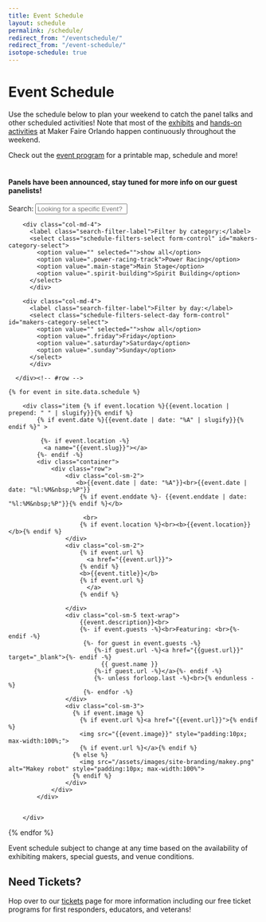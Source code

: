```yaml
---
title: Event Schedule
layout: schedule
permalink: /schedule/
redirect_from: "/eventschedule/"
redirect_from: "/event-schedule/"
isotope-schedule: true
---
```


# Event Schedule




Use the schedule below to plan your weekend to catch the panel talks and other scheduled activities! Note that most of the [exhibits](/exhibits) and [hands-on activities](/exhibits/?categories/hands-on-workshop/) at Maker Faire Orlando happen continuously throughout the weekend. <BR>

Check out the [event program](/program) for a printable map, schedule and more!<br><br>

#### Panels have been announced, stay tuned for more info on our guest panelists!


<div class="mtm">
  <div class="mtm-search">
    <div class="container">
	  <div class="row">
        <div class="col-md-4">
            <label class="search-filter-label">Search:</label>
            <input type="text" class="quicksearch form-control" id="maker-search-input" placeholder="Looking for a specific Event?">
        </div>

        <div class="col-md-4">
          <label class="search-filter-label">Filter by category:</label>
          <select class="schedule-filters-select form-control" id="makers-category-select">
            <option value="" selected="">show all</option>
            <option value=".power-racing-track">Power Racing</option>
            <option value=".main-stage">Main Stage</option>
            <option value=".spirit-building">Spirit Building</option>
          </select>
    	  </div>

        <div class="col-md-4">
          <label class="search-filter-label">Filter by day:</label>
          <select class="schedule-filters-select-day form-control" id="makers-category-select">
            <option value="" selected="">show all</option>
            <option value=".friday">Friday</option>
            <option value=".saturday">Saturday</option>
            <option value=".sunday">Sunday</option>
          </select>
    	  </div>

      </div><!-- #row -->
   </div><!-- #container -->
 </div><!-- #mtm-search -->
</div>

<div class="events-container" id="events">

    {% for event in site.data.schedule %}
       
        <div class="item {% if event.location %}{{event.location | prepend: " " | slugify}}{% endif %}
            {% if event.date %}{{event.date | date: "%A" | slugify}}{% endif %}" >

             {%- if event.location -%}
              <a name="{{event.slug}}"></a>
            {%- endif -%}
            <div class="container">
                <div class="row">
                    <div class="col-sm-2">
                       <b>{{event.date | date: "%A"}}<br>{{event.date | date: "%l:%M&nbsp;%P"}}
                        {% if event.enddate %}- {{event.enddate | date: "%l:%M&nbsp;%P"}}{% endif %}</b>

                         <br>
                        {% if event.location %}<br><b>{{event.location}}</b>{% endif %}
                    </div>
                    <div class="col-sm-2">
                        {% if event.url %}
                          <a href="{{event.url}}">
                        {% endif %}
                        <b>{{event.title}}</b>
                        {% if event.url %}
                          </a>
                        {% endif %}
                       
                    </div>
                    <div class="col-sm-5 text-wrap">
                        {{event.description}}<br>
                        {%- if event.guests -%}<br>Featuring: <br>{%- endif -%}
                         {%- for guest in event.guests -%}
                            {%-if guest.url -%}<a href="{{guest.url}}" target="_blank">{%- endif -%}
                              {{ guest.name }}
                            {%-if guest.url -%}</a>{%- endif -%}
                            {%- unless forloop.last -%}<br>{% endunless -%}
                         {%- endfor -%}   
                    </div>
                    <div class="col-sm-3">
                      {% if event.image %}
                        {% if event.url %}<a href="{{event.url}}">{% endif %}
                        <img src="{{event.image}}" style="padding:10px; max-width:100%;">
                        {% if event.url %}</a>{% endif %}
                      {% else %}
                        <img src="/assets/images/site-branding/makey.png" alt="Makey robot" style="padding:10px; max-width:100%">
                      {% endif %}
                    </div>
                </div>
            </div>


        </div>
{% endfor %}
</div>


Event schedule subject to change at any time based on the availability of exhibiting makers, special guests, and venue conditions.


## Need Tickets?
Hop over to our [tickets](/attend/) page for more information including our free ticket programs for first responders, educators, and veterans!




